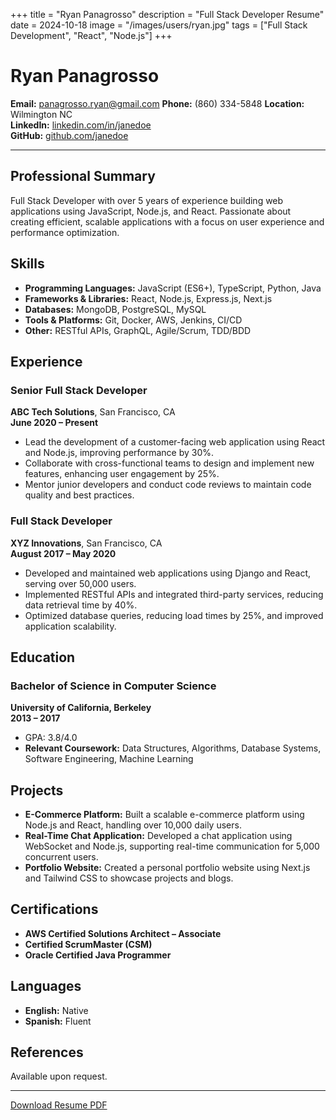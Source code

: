 +++
title = "Ryan Panagrosso"
description = "Full Stack Developer Resume"
date = 2024-10-18
image = "/images/users/ryan.jpg"
tags = ["Full Stack Development", "React", "Node.js"]
+++

# Ryan Panagrosso

**Email:** panagrosso.ryan@gmail.com 
**Phone:** (860) 334-5848
**Location:** Wilmington NC  
**LinkedIn:** [linkedin.com/in/janedoe](https://linkedin.com/in/janedoe)  
**GitHub:** [github.com/janedoe](https://github.com/janedoe)  

---

## Professional Summary

Full Stack Developer with over 5 years of experience building web applications using JavaScript, Node.js, and React. Passionate about creating efficient, scalable applications with a focus on user experience and performance optimization.

## Skills

- **Programming Languages:** JavaScript (ES6+), TypeScript, Python, Java
- **Frameworks & Libraries:** React, Node.js, Express.js, Next.js
- **Databases:** MongoDB, PostgreSQL, MySQL
- **Tools & Platforms:** Git, Docker, AWS, Jenkins, CI/CD
- **Other:** RESTful APIs, GraphQL, Agile/Scrum, TDD/BDD

## Experience

### **Senior Full Stack Developer**  
**ABC Tech Solutions**, San Francisco, CA  
**June 2020 – Present**

- Lead the development of a customer-facing web application using React and Node.js, improving performance by 30%.
- Collaborate with cross-functional teams to design and implement new features, enhancing user engagement by 25%.
- Mentor junior developers and conduct code reviews to maintain code quality and best practices.

### **Full Stack Developer**  
**XYZ Innovations**, San Francisco, CA  
**August 2017 – May 2020**

- Developed and maintained web applications using Django and React, serving over 50,000 users.
- Implemented RESTful APIs and integrated third-party services, reducing data retrieval time by 40%.
- Optimized database queries, reducing load times by 25%, and improved application scalability.

## Education

### **Bachelor of Science in Computer Science**  
**University of California, Berkeley**  
**2013 – 2017**

- GPA: 3.8/4.0
- **Relevant Coursework:** Data Structures, Algorithms, Database Systems, Software Engineering, Machine Learning

## Projects

- **E-Commerce Platform:** Built a scalable e-commerce platform using Node.js and React, handling over 10,000 daily users.
- **Real-Time Chat Application:** Developed a chat application using WebSocket and Node.js, supporting real-time communication for 5,000 concurrent users.
- **Portfolio Website:** Created a personal portfolio website using Next.js and Tailwind CSS to showcase projects and blogs.

## Certifications

- **AWS Certified Solutions Architect – Associate**
- **Certified ScrumMaster (CSM)**
- **Oracle Certified Java Programmer**

## Languages

- **English:** Native
- **Spanish:** Fluent

## References

Available upon request.

---

[Download Resume PDF](/files/jane-doe-resume.pdf)
